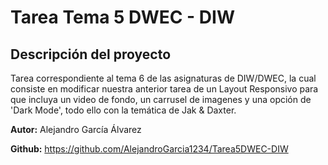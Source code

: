 # Tarea Tema 5 DWEC - DIW

## Descripción del proyecto

Tarea correspondiente al tema 6 de las asignaturas de DIW/DWEC, la cual consiste en modificar nuestra anterior tarea de un Layout Responsivo para que incluya un video de fondo, un carrusel de imagenes y una opción de 'Dark Mode', todo ello con la temática de Jak & Daxter.

__Autor:__ Alejandro García Álvarez

__Github:__ https://github.com/AlejandroGarcia1234/Tarea5DWEC-DIW